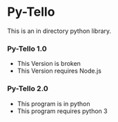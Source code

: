# Py-Tello
This is an in directory python library.
### Py-Tello 1.0
- This Version is broken
- This Version requires Node.js
### Py-Tello 2.0
- This program is in python
- This program requires python 3

